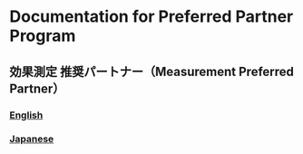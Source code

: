 # Documentation for Preferred Partner Program
## 効果測定 推奨パートナー（Measurement Preferred Partner）
### [English](measurement-preferred-partner/docs/en/)
### [Japanese](measurement-preferred-partner/docs/ja/)
